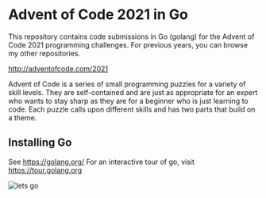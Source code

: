 # Advent of Code 2021 in Go

This repository contains code submissions in Go (golang) for the Advent of Code 2021 programming challenges. For previous years, you can browse my other repositories.

http://adventofcode.com/2021

Advent of Code is a series of small programming puzzles for a variety of skill levels. They are self-contained and are just as appropriate for an expert who wants to stay sharp as they are for a beginner who is just learning to code. Each puzzle calls upon different skills and has two parts that build on a theme.

## Installing Go
See https://golang.org/
For an interactive tour of go, visit https://tour.golang.org


![lets go](http://i.imgur.com/sDBaVEy.png)

